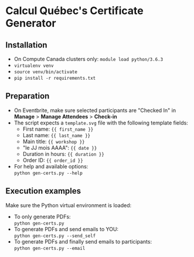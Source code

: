 # Calcul Québec's Certificate Generator

## Installation
* On Compute Canada clusters only: `module load python/3.6.3`
* `virtualenv venv`
* `source venv/bin/activate`
* `pip install -r requirements.txt`

## Preparation
* On Eventbrite, make sure selected participants are "Checked In" in **Manage** > **Manage Attendees** > **Check-in**
* The script expects a `template.svg` file with the following template fields:
  - First name: `{{ first_name }}`
  - Last name: `{{ last_name }}`
  - Main title: `{{ workshop }}`
  - "le JJ mois AAAA": `{{ date }}`
  - Duration in hours: `{{ duration }}`
  - Order ID: `{{ order_id }}`
* For help and available options:  
  `python gen-certs.py --help`

## Execution examples
Make sure the Python virtual environment is loaded:
* To only generate PDFs:  
  `python gen-certs.py`
* To generate PDFs and send emails to YOU:  
  `python gen-certs.py --send_self`
* To generate PDFs and finally send emails to participants:  
  `python gen-certs.py --email`
